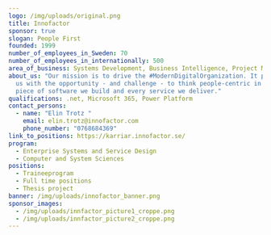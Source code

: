 ```yaml
---
logo: /img/uploads/original.png
title: Innofactor
sponsor: true
slogan: People First
founded: 1999
number_of_employees_in_Sweden: 70
number_of_employees_in_internationally: 500
area_of_business: Systems Development, Business Intelligence, Project Management.
about_us: "Our mission is to drive the #ModernDigitalOrganization. It presents
  us with the opportunity - and challenge - to think people-centric in every
  piece of software we build and every service we deliver."
qualifications: .net, Microsoft 365, Power Platform
contact_persons:
  - name: "Elin Trotz "
    email: elin.trotz@innofactor.com
    phone_number: "0768684369"
link_to_positions: https://karriar.innofactor.se/
program:
  - Enterprise Systems and Service Design
  - Computer and System Sciences
positions:
  - Traineeprogram
  - Full time positions
  - Thesis project
banner: /img/uploads/innofactor_banner.png
sponsor_images:
  - /img/uploads/innfactor_picture1_croppe.png
  - /img/uploads/innfactor_picture2_croppe.png
---
```

